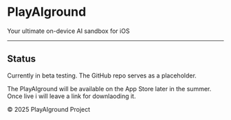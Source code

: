 # PlayAIground
Your ultimate on-device AI sandbox for iOS

---

## Status

Currently in beta testing. The GitHub repo serves as a placeholder.

The PlayAIground will be available on the App Store later in the summer. Once live i will leave a link for downlaoding it.

© 2025 PlayAIground Project
